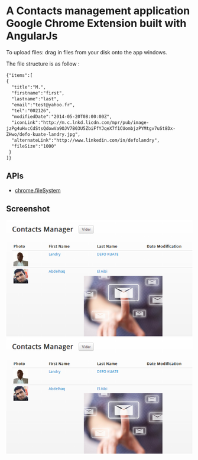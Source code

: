 
# A Contacts management application Google Chrome Extension built with AngularJs

To upload files: drag in files from your disk onto the app windows.

The file structure is as follow :

    {"items":[
    {
      "title":"M.", 
      "firstname":"first", 
      "lastname":"last", 
      "email":"test@yahoo.fr", 
      "tel":"002126", 
      "modifiedDate":"2014-05-20T08:00:00Z",
      "iconLink":"http://m.c.lnkd.licdn.com/mpr/pub/image-jzPg4uHvcCdStsQdowVa9OJV7B03U5ZbiFfYJqeX7f1CUombjzPYMtgv7uSt8Dx-ZHwo/defo-kuate-landry.jpg", 
      "alternateLink":"http://www.linkedin.com/in/defolandry", 
      "fileSize":"1000"
     }
    ]}

## APIs

* [chrome.fileSystem](http://developer.chrome.com/apps/fileSystem.html)
     
## Screenshot

![screenshot](https://raw.githubusercontent.com/defus/gcontacts/master/assets/screenshot_640_400.png)
![screenshot](https://raw.githubusercontent.com/defus/gcontacts/master/assets/screenshot_640_400.png)
